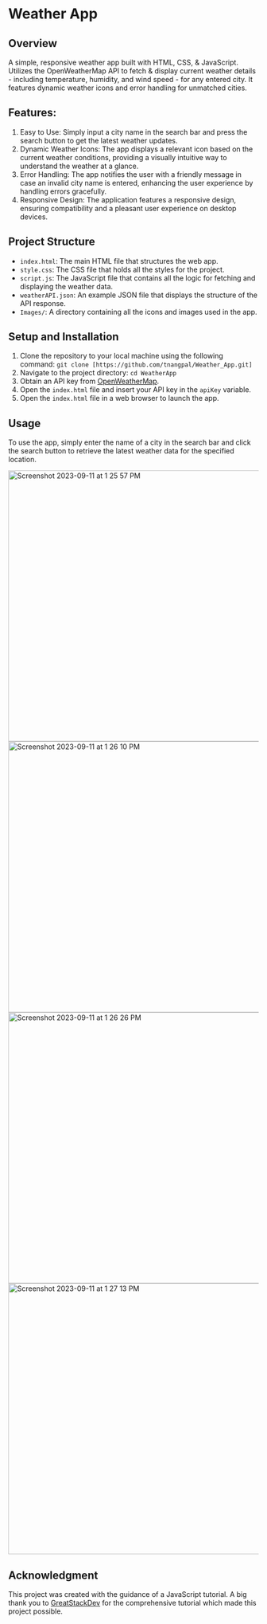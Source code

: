 # Weather App

## Overview
A simple, responsive weather app built with HTML, CSS, &amp; JavaScript. Utilizes the OpenWeatherMap API to fetch &amp; display current weather details - including temperature, humidity, and wind speed - for any entered city. It features dynamic weather icons and error handling for unmatched cities.

## Features:
1. Easy to Use: Simply input a city name in the search bar and press the search button to get the latest weather updates.
2. Dynamic Weather Icons: The app displays a relevant icon based on the current weather conditions, providing a visually intuitive way to understand the weather at a glance.
3. Error Handling: The app notifies the user with a friendly message in case an invalid city name is entered, enhancing the user experience by handling errors gracefully.
4. Responsive Design: The application features a responsive design, ensuring compatibility and a pleasant user experience on desktop devices.

## Project Structure
- `index.html`: The main HTML file that structures the web app.
- `style.css`: The CSS file that holds all the styles for the project.
- `script.js`: The JavaScript file that contains all the logic for fetching and displaying the weather data.
- `weatherAPI.json`: An example JSON file that displays the structure of the API response.
- `Images/`: A directory containing all the icons and images used in the app.

## Setup and Installation
1. Clone the repository to your local machine using the following command: `git clone [https://github.com/tnangpal/Weather_App.git]`
2. Navigate to the project directory: `cd WeatherApp`
3. Obtain an API key from [OpenWeatherMap](https://home.openweathermap.org/users/sign_up).
4. Open the `index.html` file and insert your API key in the `apiKey` variable.
5. Open the `index.html` file in a web browser to launch the app.

## Usage
To use the app, simply enter the name of a city in the search bar and click the search button to retrieve the latest weather data for the specified location.

<img width="544" alt="Screenshot 2023-09-11 at 1 25 57 PM" src="https://github.com/tnangpal/WeatherApp/assets/124189649/7f0832ac-aec6-483f-8c38-928fcef37d32">
<img width="544" alt="Screenshot 2023-09-11 at 1 26 10 PM" src="https://github.com/tnangpal/WeatherApp/assets/124189649/691b281f-b0fa-41b8-a5bb-bc61164599f7">
<img width="544" alt="Screenshot 2023-09-11 at 1 26 26 PM" src="https://github.com/tnangpal/WeatherApp/assets/124189649/20713903-424f-4ef0-9bf7-330b20aa192f">
<img width="544" alt="Screenshot 2023-09-11 at 1 27 13 PM" src="https://github.com/tnangpal/WeatherApp/assets/124189649/0c0d5889-c9c4-40b9-9ee7-c18e5a528557">





## Acknowledgment  
This project was created with the guidance of a JavaScript tutorial. A big thank you to [GreatStackDev](https://youtu.be/MIYQR-Ybrn4?si=RtjggwRMw7WSh1fi) for the comprehensive tutorial which made this project possible.





